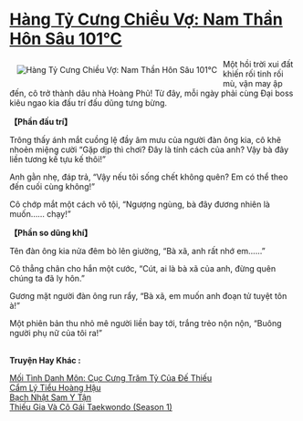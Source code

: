 <a href="https://utruyen.com/truyen/hang-ty-cung-chieu-vo-nam-than-hon-sau-101/17398/" title="Hàng Tỷ Cưng Chiều Vợ: Nam Thần Hôn Sâu 101℃"><h1>Hàng Tỷ Cưng Chiều Vợ: Nam Thần Hôn Sâu 101℃</h1></a><div style="display:table"><img align="right" style="float: left; padding: 10px;" src="https://utruyen.com/images/story/200x260/hang-ty-cung-chieu-vo-nam-than-hon-sau-101.jpg" alt="Hàng Tỷ Cưng Chiều Vợ: Nam Thần Hôn Sâu 101℃">Một hồi trời xui đất khiến rối tinh rối mù, vận may ập đến, cô trở thành dâu nhà Hoàng Phủ! Từ đây, mỗi ngày phải cùng Đại boss kiêu ngao kia đấu trí đấu dũng tưng bừng.<p></p><b>【Phần đấu trí】<p></p></b><p></p>Trông thấy ánh mắt cuồng lệ đầy âm mưu của người đàn ông kia, cô khẽ nhoẻn miệng cười “Gặp dịp thì chơi? Đây là tính cách của anh? Vậy bà đây liền tương kế tựu kế thôi!”<p></p>Anh gằn nhẹ, đáp trả, “Vậy nếu tôi sống chết không quên? Em có thể theo đến cuối cùng không!”<p></p>Cô chớp mắt một cách vô tội, “Ngượng ngùng, bà đây đương nhiên là muốn…… chạy!”<p></p><b>【Phần so dũng khí】 <p></p></b><p></p>Tên đàn ông kia nửa đêm bò lên giường, “Bà xã, anh rất nhớ em……”<p></p>Cô thẳng chân cho hắn một cước, “Cút, ai là bà xã của anh, đừng quên chúng ta đã ly hôn.”<p></p>Gương mặt người đàn ông run rẩy, “Bà xã, em muốn anh đoạn tử tuyệt tôn à!”<p></p>Một phiên bản thu nhỏ mê người liền bay tới, trắng trẻo nộn nộn, “Buông người phụ nữ của tôi ra!”</div><p><br><b>Truyện Hay Khác :</b></p><a href="https://utruyen.com/truyen/moi-tinh-danh-mon-cuc-cung-tram-ty-cua-de-thieu/17394/" alt="Mối Tình Danh Môn: Cục Cưng Trăm Tỷ Của Đế Thiếu">Mối Tình Danh Môn: Cục Cưng Trăm Tỷ Của Đế Thiếu</a><br/><a href="https://github.com/quanluxury/ngontinhhot/tree/master/truyenhay/19163/" alt="Cẩm Lý Tiểu Hoàng Hậu">Cẩm Lý Tiểu Hoàng Hậu</a><br/><a href="https://truyenngontinhay.wordpress.com/2019/10/03/bach-nhat-sam-y-tan/" alt="Bạch Nhật Sam Y Tận">Bạch Nhật Sam Y Tận</a><br/><a href="https://github.com/quanluxury/ngontinhhot/tree/master/truyenhay/19517/" alt="Thiếu Gia Và Cô Gái Taekwondo (Season 1)">Thiếu Gia Và Cô Gái Taekwondo (Season 1)</a><br/>